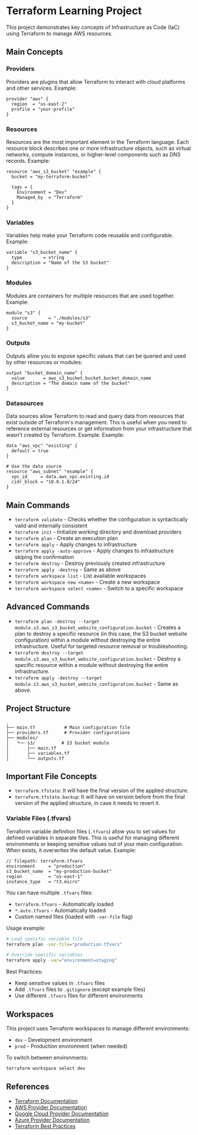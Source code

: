 # Terraform Learning Project

This project demonstrates key concepts of Infrastructure as Code (IaC) using Terraform to manage AWS resources.

## Main Concepts

### Providers

Providers are plugins that allow Terraform to interact with cloud platforms and other services. Example:

```hcl
provider "aws" {
  region  = "us-east-2"
  profile = "your-profile"
}
```

### Resources

Resources are the most important element in the Terraform language. Each resource block describes one or more infrastructure objects, such as virtual networks, compute instances, or higher-level components such as DNS records. Example:

```hcl
resource "aws_s3_bucket" "example" {
  bucket = "my-terraform-bucket"

  tags = {
    Environment = "Dev"
    Managed_by  = "Terraform"
  }
}
```

### Variables

Variables help make your Terraform code reusable and configurable. Example:

```hcl
variable "s3_bucket_name" {
  type        = string
  description = "Name of the S3 bucket"
}
```

### Modules

Modules are containers for multiple resources that are used together. Example:

```hcl
module "s3" {
  source        = "./modules/s3"
  s3_bucket_name = "my-bucket"
}
```

### Outputs

Outputs allow you to expose specific values that can be queried and used by other resources or modules:

```hcl
output "bucket_domain_name" {
  value       = aws_s3_bucket.bucket.bucket_domain_name
  description = "The domain name of the bucket"
}
```

### Datasources

Data sources allow Terraform to read and query data from resources that exist outside of Terraform's management. This is useful when you need to reference external resources or get information from your infrastructure that wasn't created by Terraform. Example: Example:

```hcl
data "aws_vpc" "existing" {
  default = true
}

# Use the data source
resource "aws_subnet" "example" {
  vpc_id     = data.aws_vpc.existing.id
  cidr_block = "10.0.1.0/24"
}
```

## Main Commands

- `terraform validate` - Checks whether the configuration is syntactically valid and internally consistent
- `terraform init` - Initialize working directory and download providers
- `terraform plan` - Create an execution plan
- `terraform apply` - Apply changes to infrastructure
- `terraform apply -auto-approve` - Apply changes to infrastructure skiping the confirmation
- `terraform destroy` - Destroy previously created infrastructure
- `terraform apply -destroy` - Same as above
- `terraform workspace list` - List available workspaces
- `terraform workspace new <name>` - Create a new workspace
- `terraform workspace select <name>` - Switch to a specific workspace

## Advanced Commands

- `terraform plan -destroy --target module.s3.aws_s3_bucket_website_configuration.bucket` - Creates a plan to destroy a specific resource (in this case, the S3 bucket website configuration) within a module without destroying the entire infrastructure. Useful for targeted resource removal or troubleshooting.
- `terraform destroy --target module.s3.aws_s3_bucket_website_configuration.bucket` - Destroy a specific resource within a module without destroying the entire infrastructure.
- `terraform apply -destroy --target module.s3.aws_s3_bucket_website_configuration.bucket` - Same as above.

## Project Structure

```
.
├── main.tf           # Main configuration file
├── providers.tf      # Provider configurations
├── modules/
│   └── s3/          # S3 bucket module
│       ├── main.tf
│       ├── variables.tf
│       └── outputs.tf
```

## Important File Concepts

- `terraform.tfstate`: It will have the final version of the applied structure.
- `terraform.tfstate.backup`: It will have on version before from the final version of the applied structure, in case it needs to revert it.

### Variable Files (.tfvars)

Terraform variable definition files (`.tfvars`) allow you to set values for defined variables in separate files. This is useful for managing different environments or keeping sensitive values out of your main configuration. When exists, it overwrites the default value. Example:

```hcl
// filepath: terraform.tfvars
environment     = "production"
s3_bucket_name  = "my-production-bucket"
region          = "us-east-1"
instance_type   = "t3.micro"
```

You can have multiple `.tfvars` files:

- `terraform.tfvars` - Automatically loaded
- `*.auto.tfvars` - Automatically loaded
- Custom named files (loaded with `-var-file` flag)

Usage example:

```bash
# Load specific variable file
terraform plan -var-file="production.tfvars"

# Override specific variables
terraform apply -var="environment=staging"
```

Best Practices:

- Keep sensitive values in `.tfvars` files
- Add `.tfvars` files to `.gitignore` (except example files)
- Use different `.tfvars` files for different environments

## Workspaces

This project uses Terraform workspaces to manage different environments:

- `dev` - Development environment
- `prod` - Production environment (when needed)

To switch between environments:

```bash
terraform workspace select dev
```

## References

- [Terraform Documentation](https://www.terraform.io/docs)
- [AWS Provider Documentation](https://registry.terraform.io/providers/hashicorp/aws/latest/docs)
- [Google Cloud Provider Documentation](https://registry.terraform.io/providers/hashicorp/google/latest/docs)
- [Azure Provider Documentation](https://registry.terraform.io/providers/hashicorp/azurerm/latest/docs)
- [Terraform Best Practices](https://www.terraform-best-practices.com/)
